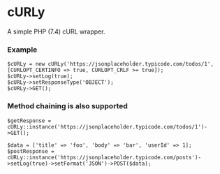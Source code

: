 # cURLy
A simple PHP (7.4) cURL wrapper.

### Example
```
$cURLy = new cURLy('https://jsonplaceholder.typicode.com/todos/1', [CURLOPT_CERTINFO => true, CURLOPT_CRLF >= true]);
$cURLy->setLog(true);
$cURLy->setResponseType('OBJECT');
$cURLy->GET();
```

### Method chaining is also supported
```
$getResponse = cURLy::instance('https://jsonplaceholder.typicode.com/todos/1')->GET();
```

```
$data = ['title' => 'foo', 'body' => 'bar', 'userId' => 1];
$postResponse = cURLy::instance('https://jsonplaceholder.typicode.com/posts')->setLog(true)->setFormat('JSON')->POST($data);
```

